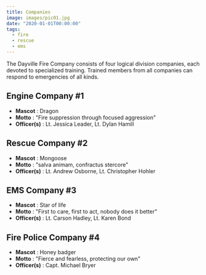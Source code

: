 ```yaml
---
title: Companies
image: images/pic01.jpg
date: "2020-01-01T00:00:00"
tags:
  - fire
  - rescue
  - ems
---
```


The Dayville Fire Company consists of four logical division companies, each devoted to specialized training. Trained members from all companies can respond to emergencies of all kinds.

<!-- more -->

## Engine Company \#1

* **Mascot** : Dragon
* **Motto** : "Fire suppression through focused aggression"
* **Officer(s)** : Lt. Jessica Leader, Lt. Dylan Hamill

## Rescue Company \#2

* **Mascot** : Mongoose
* **Motto** : "salva animam, confractus stercore"
* **Officer(s)** : Lt. Andrew Osborne, Lt. Christopher Hohler

## EMS Company \#3

* **Mascot** : Star of life
* **Motto** : "First to care, first to act, nobody does it better"
* **Officer(s)** : Lt. Carson Hadley, Lt. Karen Bond

## Fire Police Company \#4

* **Mascot** : Honey badger
* **Motto** : "Fierce and fearless, protecting our own"
* **Officer(s)** : Capt. Michael Bryer